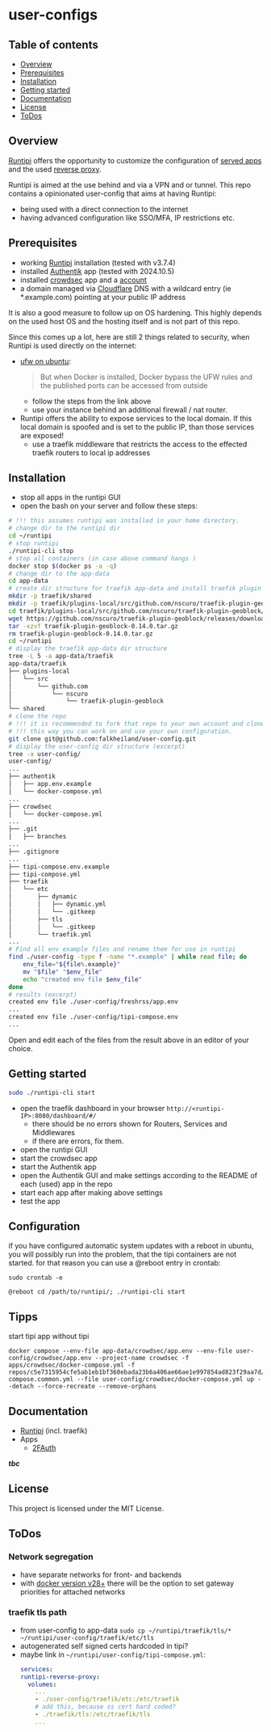# user-configs

## Table of contents

- [Overview](#overview)
- [Prerequisites](#prerequisites)
- [Installation](#installation)
- [Getting started](#getting-started)
- [Documentation](#documentation)
- [License](#license)
- [ToDos](#todos)

## Overview

[Runtipi](https://runtipi.io) offers the opportunity to customize the configuration of
[served apps](https://runtipi.io/docs/guides/customize-app-config) and the used
[reverse proxy](https://runtipi.io/docs/guides/customize-compose-and-traefik).

Runtipi is aimed at the use behind and via a VPN and or tunnel.
This repo contains a opinionated user-config that aims at having Runtipi:
- being used with a direct connection to the internet
- having advanced configuration like SSO/MFA, IP restrictions etc.

## Prerequisites

- working [Runtipi](https://runtipi.io/docs/getting-started/installation) installation (tested with v3.7.4)
- installed [Authentik](https://github.com/goauthentik/authentik) app (tested with 2024.10.5)
- installed [crowdsec](https://github.com/crowdsecurity/crowdsec) app and a [account](https://www.crowdsec.net/)
- a domain managed via [Cloudflare](https://cloudflare.com) DNS with a wildcard entry (ie *.example.com) pointing at your  public IP address


It is also a good measure to follow up on OS hardening.
This highly depends on the used host OS and the hosting itself and is not part of this repo.

Since this comes up a lot, here are still 2 things related to security, when Runtipi is used directly on the internet:
- [ufw on ubuntu](https://github.com/chaifeng/ufw-docker?tab=readme-ov-file#problem):
  > But when Docker is installed, Docker bypass the UFW rules and the published ports can be accessed from outside
  - follow the steps from the link above
  - use your instance behind an additional firewall / nat router.
- Runtipi offers the ability to expose services to the local domain.
If this local domain is spoofed and is set to the public IP, than those services are exposed!
  - use a traefik middleware that restricts the access to the effected traefik routers to local ip addresses

## Installation

- stop all apps in the runtipi GUI
- open the bash on your server and follow these steps:

```bash
# !!! this assumes runtipi was installed in your home directory.
# change dir to the runtipi dir
cd ~/runtipi
# stop runtipi
./runtipi-cli stop
# stop all containers (in case above command hangs )
docker stop $(docker ps -a -q)
# change dir to the app-data
cd app-data
# create dir structure for traefik app-data and install traefik plugin geoblock
mkdir -p traefik/shared
mkdir -p traefik/plugins-local/src/github.com/nscuro/traefik-plugin-geoblock/
cd traefik/plugins-local/src/github.com/nscuro/traefik-plugin-geoblock/
wget https://github.com/nscuro/traefik-plugin-geoblock/releases/download/v0.14.0/traefik-plugin-geoblock-0.14.0.tar.gz
tar -xzvf traefik-plugin-geoblock-0.14.0.tar.gz
rm traefik-plugin-geoblock-0.14.0.tar.gz
cd ~/runtipi
# display the traefik app-data dir structure
tree -L 5 -a app-data/traefik
app-data/traefik
├── plugins-local
│   └── src
│       └── github.com
│           └── nscuro
│               └── traefik-plugin-geoblock
└── shared
# clone the repo
# !!! it is recommended to fork that repo to your own account and clone from there.
# !!! this way you can work on and use your own configuration.
git clone git@github.com:falkheiland/user-config.git
# display the user-config dir structure (excerpt)
tree -a user-config/
user-config/
...
├── authentik
│   ├── app.env.example
│   └── docker-compose.yml
...
├── crowdsec
│   └── docker-compose.yml
...
├── .git
│   ├── branches
...
├── .gitignore
...
├── tipi-compose.env.example
├── tipi-compose.yml
├── traefik
│   └── etc
│       ├── dynamic
│       │   ├── dynamic.yml
│       │   └── .gitkeep
│       ├── tls
│       │   └── .gitkeep
│       └── traefik.yml
...
# Find all env example files and rename them for use in runtipi
find ./user-config -type f -name "*.example" | while read file; do
    env_file="${file%.example}"
    mv "$file" "$env_file"
    echo "created env file $env_file"
done
# results (excerpt)
created env file ./user-config/freshrss/app.env
...
created env file ./user-config/tipi-compose.env
...

```

Open and edit each of the files from the result above in an editor of your choice.

## Getting started

```bash
sudo ./runtipi-cli start
```

- open the traefik dashboard in your browser `http://<runtipi-IP>:8080/dashboard/#/`
  - there should be no errors shown for Routers, Services and Middlewares
  - if there are errors, fix them.
- open the runtipi GUI
- start the crowdsec app
- start the Authentik app
- open the Authentik GUI and make settings according to the README of each (used) app in the repo
- start each app after making above settings
- test the app

## Configuration

if you have configured automatic system updates with a reboot in ubuntu, you will possibly run into the problem, that the tipi containers are not started. for that reason you can use a @reboot entry in crontab:

```
sudo crontab -e
```

```
@reboot cd /path/to/runtipi/; ./runtipi-cli start
```

## Tipps

start tipi app without tipi

```
docker compose --env-file app-data/crowdsec/app.env --env-file user-config/crowdsec/app.env --project-name crowdsec -f apps/crowdsec/docker-compose.yml -f repos/c5e7315954cfe5ab1eb1bf360ebada23b6a406ae66ae1e997854ad823f29aa7d/apps/docker-compose.common.yml --file user-config/crowdsec/docker-compose.yml up --detach --force-recreate --remove-orphans
```

## Documentation

- [Runtipi](./traefik/) (incl. traefik)
- Apps
  - [2FAuth](./2fauth)

***tbc***

## License

This project is licensed under the MIT License.

## ToDos

### Network segregation

- have separate networks for front- and backends
- with [docker version v28+](https://github.com/moby/moby/pull/48936) there will be the option to set gateway priorities for attached networks

### traefik tls path

- from user-config to app-data
  `sudo cp ~/runtipi/traefik/tls/* ~/runtipi/user-config/traefik/etc/tls`
- autogenerated self signed certs hardcoded in tipi?
- maybe link in `~/runtipi/user-config/tipi-compose.yml`:
  ```yaml
  services:
  runtipi-reverse-proxy:
    volumes:
      ...
      - ./user-config/traefik/etc:/etc/traefik
      # add this, because ss cert hard coded?
      - ./traefik/tls:/etc/traefik/tls
      ...
  ```
